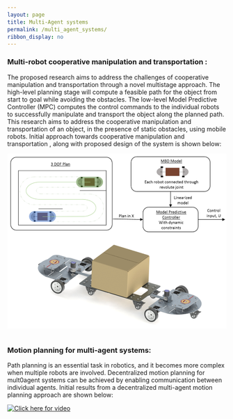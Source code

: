 ```yaml
---
layout: page
title: Multi-Agent systems
permalink: /multi_agent_systems/
ribbon_display: no
---
```


### Multi-robot cooperative manipulation and transportation :
The proposed research aims to address the challenges of cooperative manipulation and transportation through a novel multistage approach. The high-level planning stage will compute a feasible path for the object from start to goal while avoiding the obstacles. The low-level Model Predictive Controller (MPC) computes the control commands to the individual robots to successfully manipulate and transport the object along the planned path. This research aims to address the cooperative manipulation and transportation of an object, in the presence of static obstacles, using mobile robots. Initial approach towards cooperative manipulation and transportation , along with proposed design of the system is shown below:

<img style="float: left" src="/images/mobile_manipulation/mult-robot_system.png" alt="Picture not available" class="img-responsive" width=800/>
<br clear="left"/>
<br/>

### Motion planning for multi-agent systems: 
Path planning is an essential task in robotics, and it becomes more complex when multiple robots are involved. Decentralized motion planning for mult0agent systems can be achieved by enabling communication between individual agents. Initial results from a decentralized multi-agent motion planning approach are shown below:

[![Click here for video](https://img.youtube.com/vi/fLK-2ZWy34o/maxresdefault.jpg)](https://www.youtube.com/watch?v=fLK-2ZWy34o)
